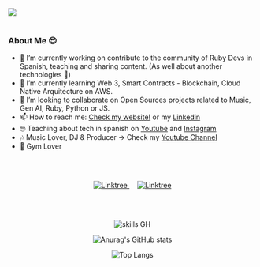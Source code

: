 <!--- Banner -->
<div>
  <img src="https://github.com/CarlosLeonCode/CarlosLeonCode/assets/40130036/01f076fd-182e-413a-84d0-e470402f1420"/>
</div>

<br />

<!--- Details -->
### About Me 😎

- 🔭 I’m currently working on contribute to the community of Ruby Devs in Spanish, teaching and sharing content. (As well about another technologies 🙂)
- 🌱 I’m currently learning Web 3, Smart Contracts - Blockchain, Cloud Native Arquitecture on AWS.
- 👯 I’m looking to collaborate on Open Sources projects related to Music, Gen AI, Ruby, Python or JS.
- 📫 How to reach me: [Check my website!](https://carlosleoncode.com) or my [Linkedin](https://www.linkedin.com/in/carlosleoncode)
- 🤓 Teaching about tech in spanish on [Youtube](https://www.youtube.com/channel/UCsPVYNJKlMnAdQyGe1CdgBA) and [Instagram](https://www.instagram.com/carlosleoncode/)
- 🎶 Music Lover, DJ & Producer -> Check my [Youtube Channel](https://www.youtube.com/@woliware)
- 💪 Gym Lover

<br /> <br />

<!-- Social Media -->
<div align="center">
  <a href="https://linktr.ee/carlosleoncode" target="_blank" style="margin: 0.5rem"> 
    <img src="https://img.shields.io/badge/Linktree-212d3c?style=for-the-badge&logo=linktree&logoColor=white" alt="Linktree">
  </a>
  <a href="[https://linktr.ee/carlosleoncode](https://www.linkedin.com/in/carlosleoncode/)" target="_blank" style="margin: 0.5rem"> 
    <img src="https://img.shields.io/badge/linkedin-212d3c?style=for-the-badge&logo=linkedin&logoColor=white" alt="Linktree">
  </a>
    
</div>

<br /> <br />

<div align="center">
  
![skills GH](https://github.com/CarlosLeonCode/CarlosLeonCode/assets/40130036/9d2f221c-7126-4aac-a751-af37bc17c9b0)

</div>


<div align="center" >
  
![Anurag's GitHub stats](https://github-readme-stats.vercel.app/api?username=carlosleoncode&show_icons=true)

</div>

<div align="center">
  
![Top Langs](https://github-readme-stats.vercel.app/api/top-langs/?username=carlosleoncode&size_weight=0.5&count_weight=0.5)

</div>
